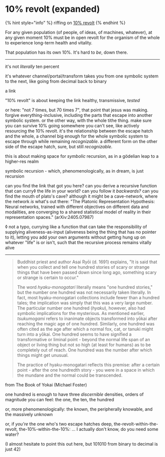 # 10% revolt (expanded)

{% hint style="info" %}
riffing on [10% revolt](../../../ideas/10-revolt.md)
{% endhint %}

For any given population (of people, of ideas, of machines, whatever), at any given moment 10% must be in open revolt for the organism of the whole to experience long-term health and vitality.

That population has its own 10%. It's hard to _be_, down there.

***

it's not _literally_ ten percent

it's whatever channel/portal/transform takes you from one symbolic system to the next, like going from decimal back to binary

a link

"10% revolt" is about keeping the link healthy, transmissive, _tested_

or here: "not 7 times, but 70 times 7", that point that jesus was making. forgive everything-inclusive, including the parts that escape into another symbolic system. or the other way, with the whole tithe thing. make sure you can survive 10% going somewhere you can't see, like actively resourcing the 10% revolt. it's the relationship between the escape hatch and the whole, a channel big enough for the whole symbolic system to escape through while remaining _recognizable_. a different form on the other side of the escape hatch, sure, but still _recognizable_.

this is about making space for _symbolic_ recursion, as in a gödelian leap to a higher-res realm

symbolic recursion - which, phenomenologically, as in dream, is just recursion

can you find the link that got you here? can you derive a recursive function that can curry◊ the life in your world? can you follow it _backwards?_ can you find the mouth of plato's cave? although it might be a cave-network, where the network _is_ what's out there: "The Platonic Representation Hypothesis: Neural networks, trained with different objectives on different data and modalities, are converging to a shared statistical model of reality in their representation spaces." (arXiv:2405.07987)

◊ not a typo, currying like a function that can take the responsibility of supplying aliveness-as-input (aliveness being the thing that has no pointer to it), letting you add your own arguments without getting hung up on whatever "life" is or isn't, such that the recursive process remains vitally alive

***

> Buddhist priest and author Asai Ryōi (d. 1691) explains, "It is said that when you collect and tell one hundred stories of scary or strange things that have been passed down since long ago, something scary or strange is certain to occur."
>
> The word _hyaku-monogatari_ literally means "one hundred stories," but the number one hundred was not necessarily taken literally. In fact, most hyaku-monogatari collections include fewer than a hundred tales; the implication was simply that this was a very large number. The particular number one hundred (_hyaku_), however, also had symbolic implications for the mysterious. As mentioned earlier, _tsukumogami_ refers to inanimate objects transformed into yōkai after reaching the magic age of one hundred. Similarly, one hundred was often cited as the age after which a normal fox, cat, or tanuki might turn into a yōkai. One hundred seems to have signified a transformative or liminal point - beyond the normal life span of an object or living thing but not so high (at least for humans) as to be completely out of reach. One hundred was the number after which things might get unusual.
>
> The practice of hyaku-monogatari reflects this premise: after a certain point - after the one hundredth story - you were in a space in which the mundane and the normal could be transcended.

from The Book of Yokai (Michael Foster)

one hundred is enough to have three _discernible_ densities, orders of magnitude you can feel: the one, the ten, the hundred

or, more phenomenologically: the known, the peripherally knowable, and the massively unknown

or, if _you're_ the one who's two escape hatches deep, the-revolt-within-the-revolt, the-10%-within-the-10%: ... I actually don't know, do you need some water?

(I almost hesitate to point this out here, but 101010 from binary to decimal is just 42)

